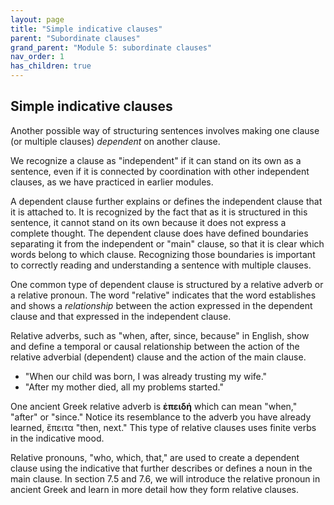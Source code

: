 ```yaml
---
layout: page
title: "Simple indicative clauses"
parent: "Subordinate clauses"
grand_parent: "Module 5: subordinate clauses"
nav_order: 1
has_children: true
---
```


## Simple indicative clauses


Another possible way of structuring sentences involves making one clause (or multiple clauses) *dependent* on another clause. 

We recognize a clause as "independent" if it can stand on its own as a sentence, even if it is connected by coordination with other independent clauses, as we have practiced in earlier modules. 

A dependent clause further explains or defines the independent clause that it is attached to. It is recognized by the fact that as it is structured in this sentence, it cannot stand on its own because it does not express a complete thought. The dependent clause does have defined boundaries separating it from the independent or "main" clause, so that it is clear which words belong to which clause. Recognizing those boundaries is important to correctly reading and understanding a sentence with multiple clauses.

One common type of dependent clause is structured by a relative adverb or a relative pronoun. The word "relative" indicates that the word establishes and shows a *relationship* between the action expressed in the dependent clause and that expressed in the independent clause.

Relative adverbs, such as "when, after, since, because" in English, show and define a temporal or causal relationship between the action of the relative adverbial (dependent) clause and the action of the main clause. 
- "When our child was born, I was already trusting my wife."
- "After my mother died, all my problems started."

One ancient Greek relative adverb is **ἐπειδή** which can mean "when," "after" or "since." Notice its resemblance to the adverb you have already learned, ἔπειτα "then, next." This type of relative clauses uses finite verbs in the indicative mood.

Relative pronouns, "who, which, that," are used to create a dependent clause using the indicative that further describes or defines a noun in the main clause. In section 7.5 and 7.6, we will introduce the relative pronoun in ancient Greek and learn in more detail how they form relative clauses.
